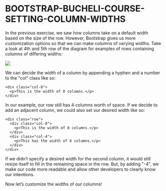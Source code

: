 # BOOTSTRAP-BUCHELI-COURSE-SETTING-COLUMN-WIDTHS

In the previous exercise, we saw how columns take on a default width based on the size of the row. However, Bootstrap gives us more customization options so that we can make columns of varying widths. Take a look at 4th and 5th row of the diagram for examples of rows containing columns of differing widths:

![](https://content.codecademy.com/courses/learn-bootstrap-4/12-col-grid-diff-widths.svg)

We can decide the width of a column by appending a hyphen and a number to the "col" class like so:

```
<div class="col-8">
  <p>This is the width of 8 columns.</p>
</div>
```

In our example, our row still has 4 columns worth of space. If we decide to add an adjacent column, we could also set our desired width like so:

```
<div class="row">
  <div class="col-8">
    <p>This is the width of 8 columns.</p>
  </div>
  <div class="col-4">
    <p>This has the width of 4 columns.</p>
  </div>
</div>
```

If we didn’t specify a desired width for the second column, it would still resize itself to fill in the remaining space in the row. But, by adding "-4", we make our code more readable and allow other developers to clearly know our intentions.

Now let’s customize the widths of our columns!
